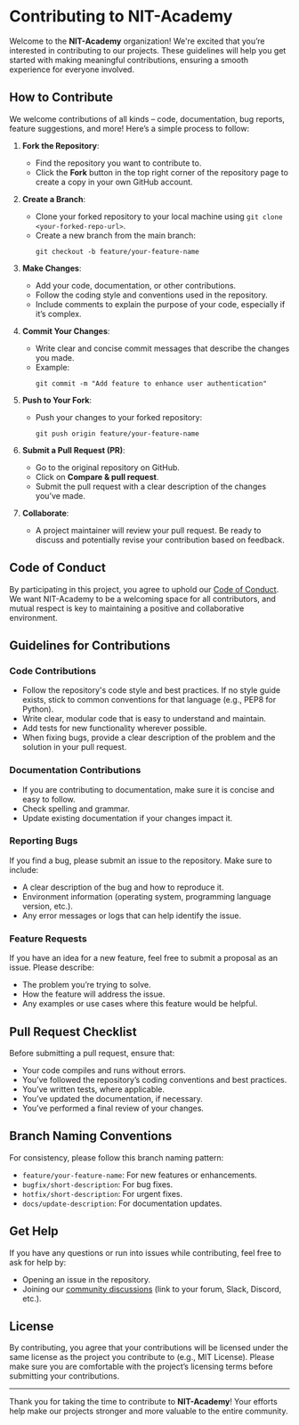 # Contributing to NIT-Academy

Welcome to the **NIT-Academy** organization! We're excited that you’re interested in contributing to our projects. These guidelines will help you get started with making meaningful contributions, ensuring a smooth experience for everyone involved.

## How to Contribute

We welcome contributions of all kinds – code, documentation, bug reports, feature suggestions, and more! Here’s a simple process to follow:

1. **Fork the Repository**: 
   - Find the repository you want to contribute to.
   - Click the **Fork** button in the top right corner of the repository page to create a copy in your own GitHub account.

2. **Create a Branch**:
   - Clone your forked repository to your local machine using `git clone <your-forked-repo-url>`.
   - Create a new branch from the main branch:  
     ```
     git checkout -b feature/your-feature-name
     ```

3. **Make Changes**:
   - Add your code, documentation, or other contributions.
   - Follow the coding style and conventions used in the repository.
   - Include comments to explain the purpose of your code, especially if it’s complex.

4. **Commit Your Changes**:
   - Write clear and concise commit messages that describe the changes you made.
   - Example:  
     ```
     git commit -m "Add feature to enhance user authentication"
     ```

5. **Push to Your Fork**:
   - Push your changes to your forked repository:
     ```
     git push origin feature/your-feature-name
     ```

6. **Submit a Pull Request (PR)**:
   - Go to the original repository on GitHub.
   - Click on **Compare & pull request**.
   - Submit the pull request with a clear description of the changes you’ve made.

7. **Collaborate**:
   - A project maintainer will review your pull request. Be ready to discuss and potentially revise your contribution based on feedback.

## Code of Conduct

By participating in this project, you agree to uphold our [Code of Conduct](CODE_OF_CONDUCT.md). We want NIT-Academy to be a welcoming space for all contributors, and mutual respect is key to maintaining a positive and collaborative environment.

## Guidelines for Contributions

### Code Contributions
- Follow the repository's code style and best practices. If no style guide exists, stick to common conventions for that language (e.g., PEP8 for Python).
- Write clear, modular code that is easy to understand and maintain.
- Add tests for new functionality wherever possible.
- When fixing bugs, provide a clear description of the problem and the solution in your pull request.

### Documentation Contributions
- If you are contributing to documentation, make sure it is concise and easy to follow.
- Check spelling and grammar.
- Update existing documentation if your changes impact it.

### Reporting Bugs
If you find a bug, please submit an issue to the repository. Make sure to include:
- A clear description of the bug and how to reproduce it.
- Environment information (operating system, programming language version, etc.).
- Any error messages or logs that can help identify the issue.

### Feature Requests
If you have an idea for a new feature, feel free to submit a proposal as an issue. Please describe:
- The problem you’re trying to solve.
- How the feature will address the issue.
- Any examples or use cases where this feature would be helpful.

## Pull Request Checklist

Before submitting a pull request, ensure that:
- Your code compiles and runs without errors.
- You’ve followed the repository’s coding conventions and best practices.
- You’ve written tests, where applicable.
- You’ve updated the documentation, if necessary.
- You’ve performed a final review of your changes.

## Branch Naming Conventions

For consistency, please follow this branch naming pattern:
- `feature/your-feature-name`: For new features or enhancements.
- `bugfix/short-description`: For bug fixes.
- `hotfix/short-description`: For urgent fixes.
- `docs/update-description`: For documentation updates.

## Get Help

If you have any questions or run into issues while contributing, feel free to ask for help by:
- Opening an issue in the repository.
- Joining our [community discussions](#) (link to your forum, Slack, Discord, etc.).

## License

By contributing, you agree that your contributions will be licensed under the same license as the project you contribute to (e.g., MIT License). Please make sure you are comfortable with the project’s licensing terms before submitting your contributions.

---

Thank you for taking the time to contribute to **NIT-Academy**! Your efforts help make our projects stronger and more valuable to the entire community.
